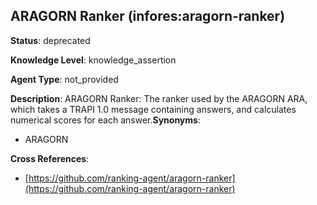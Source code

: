 [//]: # (DO NOT MANUALLY EDIT THIS FILE. IT IS GENERATED FROM A TEMPLATE.)

## ARAGORN Ranker (infores:aragorn-ranker)

**Status**: deprecated
  
**Knowledge Level**: knowledge_assertion
  
**Agent Type**: not_provided

**Description**: ARAGORN Ranker: The ranker used by the ARAGORN ARA, which takes a TRAPI 1.0 message containing answers, and calculates numerical scores for each answer.**Synonyms**:

- ARAGORN

**Cross References**:

- [https://github.com/ranking-agent/aragorn-ranker](https://github.com/ranking-agent/aragorn-ranker)

